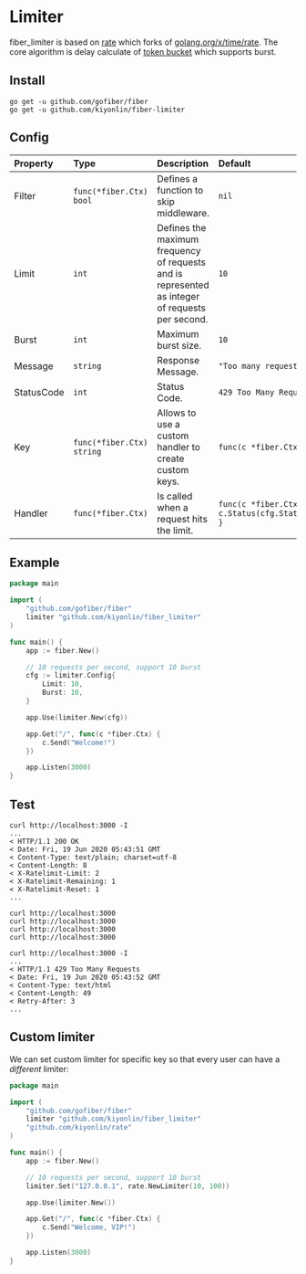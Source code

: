 # Limiter
fiber_limiter is based on [rate](https://github.com/kiyonlin/rate) which forks of [golang.org/x/time/rate](https://github.com/golang/time). The core algorithm is delay calculate of [token bucket](https://en.wikipedia.org/wiki/Token_bucket) which supports burst.

## Install
```
go get -u github.com/gofiber/fiber
go get -u github.com/kiyonlin/fiber-limiter
```

## Config
| Property | Type | Description | Default |
| :--- | :--- | :--- | :--- |
| Filter | `func(*fiber.Ctx) bool` | Defines a function to skip middleware. | `nil` |
| Limit | `int` | Defines the maximum frequency of requests and is represented as integer of requests per second. | `10` |
| Burst | `int` | Maximum burst size. | `10` |
| Message | `string` | Response Message. | `"Too many requests, please try again later."` |
| StatusCode | `int` | Status Code. | `429 Too Many Requests` |
| Key | `func(*fiber.Ctx) string` | Allows to use a custom handler to create custom keys. | `func(c *fiber.Ctx) string { return c.IP() }` |
| Handler | `func(*fiber.Ctx)` | Is called when a request hits the limit. | `func(c *fiber.Ctx) { c.Status(cfg.StatusCode).Format(cfg.Message) }` |

## Example
```go
package main

import (
	"github.com/gofiber/fiber"
	limiter "github.com/kiyonlin/fiber_limiter"
)

func main() {
	app := fiber.New()

	// 10 requests per second, support 10 burst
	cfg := limiter.Config{
		Limit: 10,
		Burst: 10,
	}

	app.Use(limiter.New(cfg))

	app.Get("/", func(c *fiber.Ctx) {
		c.Send("Welcome!")
	})

	app.Listen(3000)
}

```
## Test
```curl
curl http://localhost:3000 -I
...
< HTTP/1.1 200 OK
< Date: Fri, 19 Jun 2020 05:43:51 GMT
< Content-Type: text/plain; charset=utf-8
< Content-Length: 8
< X-Ratelimit-Limit: 2
< X-Ratelimit-Remaining: 1
< X-Ratelimit-Reset: 1
...

curl http://localhost:3000
curl http://localhost:3000
curl http://localhost:3000
curl http://localhost:3000

curl http://localhost:3000 -I
...
< HTTP/1.1 429 Too Many Requests
< Date: Fri, 19 Jun 2020 05:43:52 GMT
< Content-Type: text/html
< Content-Length: 49
< Retry-After: 3
...
```

## Custom limiter
We can set custom limiter for specific key so that every user can have a *different* limiter:

```go
package main

import (
	"github.com/gofiber/fiber"
	limiter "github.com/kiyonlin/fiber_limiter"
	"github.com/kiyonlin/rate"
)

func main() {
	app := fiber.New()

	// 10 requests per second, support 10 burst
	limiter.Set("127.0.0.1", rate.NewLimiter(10, 100))

	app.Use(limiter.New())

	app.Get("/", func(c *fiber.Ctx) {
		c.Send("Welcome, VIP!")
	})

	app.Listen(3000)
}

```
